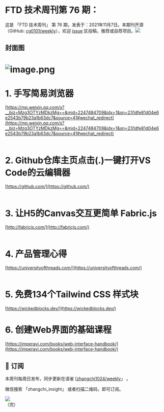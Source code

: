 # FTD 技术周刊第 76 期：
这是 「FTD 技术周刊」 第 76 期，发表于：2021年11月7日。本期刊开源（GitHub: [cg0101/weekly](https://github.com/cg0101/weekly)），欢迎 [issue](https://github.com/cg0101/weekly/issues) 区投稿，推荐或自荐项目。![](https://visitor-badge.glitch.me/badge?page_id=cg0101.weekly) <a href="https://www.linkedin.com/in/%E9%A9%B0-%E5%BC%A0-60669710a/">
        </a>
## 封面图


# ![image.png](https://cdn.nlark.com/yuque/0/2021/png/132503/1632626134503-cc959642-1c72-43e8-a110-cef48e6a76ca.png#clientId=ubf40e3ef-e1e8-4&from=paste&height=720&id=u953996f1&margin=%5Bobject%20Object%5D&name=image.png&originHeight=720&originWidth=1080&originalType=binary&ratio=1&size=535488&status=done&style=none&taskId=u30cad232-5da7-4b62-a985-4441aec11b5&width=1080)
# 1. 手写简易浏览器
[https://mp.weixin.qq.com/s?__biz=Mzg3OTYzMDkzMg==&mid=2247484709&idx=1&sn=231dfe81d04e6e2543b79b23a1b63dc7&source=41#wechat_redirect](https://mp.weixin.qq.com/s?__biz=Mzg3OTYzMDkzMg==&mid=2247484709&idx=1&sn=231dfe81d04e6e2543b79b23a1b63dc7&source=41#wechat_redirect)<br />​<br />
# 2. Github仓库主页点击(.)一键打开VS Code的云编辑器
[https://github.com/](https://github.com/)<br />​<br />
# 3. 让H5的Canvas交互更简单 Fabric.js
[http://fabricjs.com/](http://fabricjs.com/) <br />​<br />
# 4. 产品管理心得
[https://universityofthreads.com/](https://universityofthreads.com/) <br />​<br />
# 5. 免费134个Tailwind CSS 样式块
[https://wickedblocks.dev/](https://wickedblocks.dev/)<br />

# 6.  创建Web界面的基础课程
[https://imperavi.com/books/web-interface-handbook/](https://imperavi.com/books/web-interface-handbook/)



## 📅 订阅
本周刊每周日发布，同步更新在语雀 [[zhangchi1024/weekly](https://www.yuque.com/zhangchi1024/weekly)」 。


微信搜索 「zhangchi_insight」 或者扫描二维码，即可订阅。
<div align="left"> <img src="https://cdn.nlark.com/yuque/0/2021/jpeg/132503/1640750963398-e8538e9e-6b96-46f7-abff-c93b56bdd377.jpeg?x-oss-process=image%2Fwatermark%2Ctype_d3F5LW1pY3JvaGVp%2Csize_36%2Ctext_5byg6amw%2Ccolor_FFFFFF%2Cshadow_50%2Ct_80%2Cg_se%2Cx_10%2Cy_10%2Fresize%2Cw_426%2Climit_0" ></div>    
    （完）